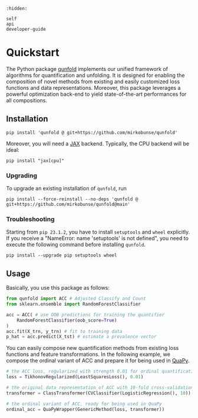 ```{toctree}
:hidden:

self
api
developer-guide
```

# Quickstart

The Python package [qunfold](https://github.com/mirkobunse/qunfold) implements our unified framework of algorithms for quantification and unfolding. It is designed for enabling the composition of novel methods from existing and easily customized loss functions and data representations. Moreover, this package leverages a powerful optimization back-end to yield state-of-the-art performances for all compositions.


## Installation

```
pip install 'qunfold @ git+https://github.com/mirkobunse/qunfold'
```

Moreover, you will need a [JAX](https://jax.readthedocs.io/) backend. Typically, the CPU backend will be ideal:

```
pip install "jax[cpu]"
```

### Upgrading

To upgrade an existing installation of `qunfold`, run

```
pip install --force-reinstall --no-deps 'qunfold @ git+https://github.com/mirkobunse/qunfold@main'
```

### Troubleshooting

Starting from `pip 23.1.2`, you have to install `setuptools` and `wheel` explicitly. If you receive a "NameError: name 'setuptools' is not defined", you need to execute the following command before installing `qunfold`.

```
pip install --upgrade pip setuptools wheel
```


## Usage

Basically, you use this package as follows:

```python
from qunfold import ACC # Adjusted Classify and Count
from sklearn.ensemble import RandomForestClassifier

acc = ACC( # use OOB predictions for training the quantifier
    RandomForestClassifier(oob_score=True)
)
acc.fit(X_trn, y_trn) # fit to training data
p_hat = acc.predict(X_tst) # estimate a prevalence vector
```

You can easily compose new quantification methods from existing loss functions and feature transformations. In the following example, we compose the ordinal variant of ACC and prepare it for being used in [QuaPy](https://github.com/HLT-ISTI/QuaPy).

```python
# the ACC loss, regularized with strength 0.01 for ordinal quantification
loss = TikhonovRegularized(LeastSquaresLoss(), 0.01)

# the original data representation of ACC with 10-fold cross-validation
transformer = ClassTransformer(CVClassifier(LogisticRegression(), 10))

# the ordinal variant of ACC, ready for being used in QuaPy
ordinal_acc = QuaPyWrapper(GenericMethod(loss, transformer))
```
